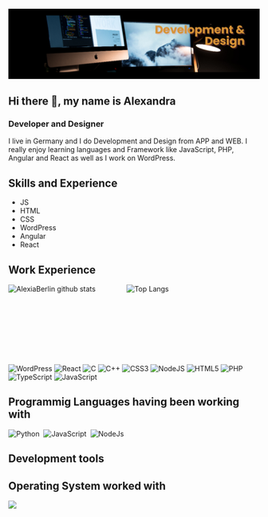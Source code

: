 ![alt text](https://github.com/AlexiaBerlin/AlexiaBerlin/blob/main/banner(1).png?raw=true)
## Hi there 👋, my name is Alexandra
### Developer and Designer
I live in Germany and I do Development and Design from APP and WEB. I really enjoy learning languages and Framework like JavaScript, PHP, Angular and React as well as I work on WordPress.

## Skills and Experience
 * JS 
 * HTML
 * CSS 
 * WordPress
 * Angular
 * React

## Work Experience

<!---
AlexiaBerlin/AlexiaBerlin is a ✨ special ✨ repository because its `README.md` (this file) appears on your GitHub profile.
You can click the Preview link to take a look at your changes.
--->


<a href="https://github.com/alexiaberlin/github-readme-stats">
  <img align="left" width="47%" height="160px" src="https://github-readme-stats.vercel.app/api?username=alexiaberlin&hide=prs&count_private=true&show_icons=true&theme=material-palenight" alt="AlexiaBerlin github stats" height="180" />
</a>
<a href="https://github.com/alexiaberlin/github-readme-stats">
  <img align="left" width="47%" height="160px" src="https://github-readme-stats.vercel.app/api/top-langs/?username=alexiaberlin&layout=compact&theme=material-palenight" alt="Top Langs"   />
</a>


![WordPress](https://img.shields.io/badge/WordPress-%23117AC9.svg?style=for-the-badge&logo=WordPress&logoColor=white)
![React](https://img.shields.io/badge/react-%2320232a.svg?style=for-the-badge&logo=react&logoColor=%2361DAFB)
![C](https://img.shields.io/badge/c-%2300599C.svg?style=for-the-badge&logo=c&logoColor=white)
![C++](https://img.shields.io/badge/c++-%2300599C.svg?style=for-the-badge&logo=c%2B%2B&logoColor=white)
![CSS3](https://img.shields.io/badge/css3-%231572B6.svg?style=for-the-badge&logo=css3&logoColor=white)
![NodeJS](https://img.shields.io/badge/node.js-6DA55F?style=for-the-badge&logo=node.js&logoColor=white)
![HTML5](https://img.shields.io/badge/html5-%23E34F26.svg?style=for-the-badge&logo=html5&logoColor=white)
![PHP](https://img.shields.io/badge/php-%23777BB4.svg?style=for-the-badge&logo=php&logoColor=white)
![TypeScript](https://img.shields.io/badge/typescript-%23007ACC.svg?style=for-the-badge&logo=typescript&logoColor=white)
![JavaScript](https://img.shields.io/badge/javascript-%23323330.svg?style=for-the-badge&logo=javascript&logoColor=%23F7DF1E)
## Programmig Languages having been working with
![Python](https://img.shields.io/badge/-Python-05122A?style=flat&logo=python)&nbsp;
![JavaScript](https://img.shields.io/badge/-JavaScript-05122A?style=flat&logo=javascript)&nbsp;
![NodeJs](https://img.shields.io/badge/-NodeJs-05122A?style=flat&logo=nodejs)&nbsp;

## Development tools


## Operating System worked with
<img src="https://img.shields.io/badge/BadgeText-ColourCode?logo=SimpleIconName&logoColor=ColorName&style=ShieldStyle" />


